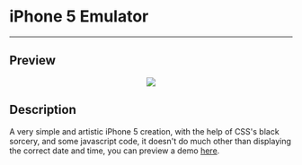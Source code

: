 # iPhone 5 Emulator
---

## Preview
<p align="center">
  <img src="https://i.imgur.com/z2algYy.png">
</p>

## Description
A very simple and artistic iPhone 5 creation, with the help of CSS's black sorcery, and some javascript code, it doesn't do much other than displaying the correct date and time, you can preview a demo [here](https://eoussama.github.io/iPhone-5-Emulator/).
